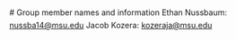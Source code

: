 # Group member names and information
Ethan Nussbaum: nussba14@msu.edu
Jacob Kozera: kozeraja@msu.edu

```python

```
